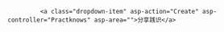              <a class="dropdown-item" asp-action="Create" asp-controller="Practknows" asp-area="">分享践识</a>